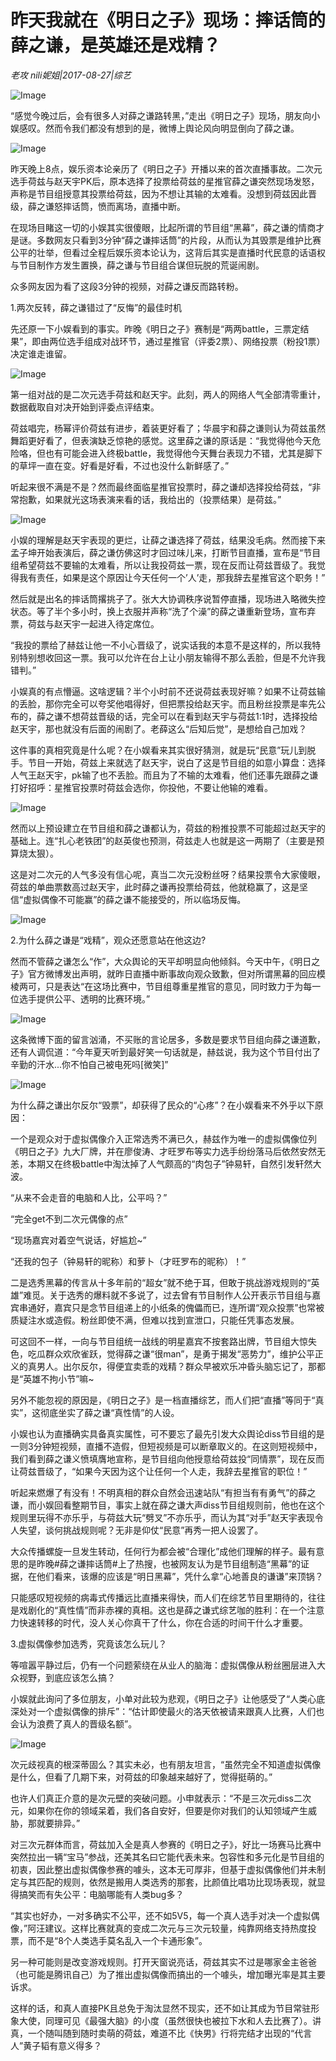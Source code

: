 # 昨天我就在《明日之子》现场：摔话筒的薛之谦，是英雄还是戏精？

*老攻 nili妮姐|2017-08-27|综艺*

![Image](http://p3.pstatp.com/large/37df00010eaf875dfce4)

“感觉今晚过后，会有很多人对薛之谦路转黑，”走出《明日之子》现场，朋友向小娱感叹。然而令我们都没有想到的是，微博上舆论风向明显倒向了薛之谦。

![Image](http://p3.pstatp.com/large/37e10000f95c76d330c9)

昨天晚上8点，娱乐资本论亲历了《明日之子》开播以来的首次直播事故。二次元选手荷兹与赵天宇PK后，原本选择了投票给荷兹的星推官薛之谦突然现场发怒，声称是节目组授意其投票给荷兹，因为不想让其输的太难看。没想到荷兹因此晋级，薛之谦怒摔话筒，愤而离场，直播中断。

在现场目睹这一切的小娱其实很傻眼，比起所谓的节目组“黑幕”，薛之谦的情商才是谜。多数网友只看到3分钟“薛之谦摔话筒”的片段，从而认为其毁票是维护比赛公平的壮举，但看过全程后娱乐资本论认为，这背后其实是直播时代民意的话语权与节目制作方发生置换，薛之谦与节目组合谋但玩脱的荒诞闹剧。

众多网友因为看了这段3分钟的视频，对薛之谦反而路转粉。

1.两次反转，薛之谦错过了“反悔”的最佳时机

先还原一下小娱看到的事实。昨晚《明日之子》赛制是“两两battle，三票定结果”，即由两位选手组成对战环节，通过星推官（评委2票）、网络投票（粉投1票）决定谁走谁留。

![Image](http://p3.pstatp.com/large/37db00042bcb9bec4e16)

第一组对战的是二次元选手荷兹和赵天宇。此刻，两人的网络人气全部清零重计，数据截取自对决开始到评委点评结束。

荷兹唱完，杨幂评价荷兹有进步，着装更好看了；华晨宇和薛之谦则认为荷兹虽然舞蹈更好看了，但表演缺乏惊艳的感觉。这里薛之谦的原话是：“我觉得他今天危险咯，但也有可能会进入终极battle，我觉得他今天舞台表现力不错，尤其是脚下的草坪一直在变。好看是好看，不过也没什么新鲜感了。”

听起来很不满是不是？然而最终面临星推官投票时，薛之谦却选择投给荷兹，“非常抱歉，如果就光这场表演来看的话，我给出的（投票结果）是荷兹。”

![Image](http://p3.pstatp.com/large/37e00001017920255a57)

小娱的理解是赵天宇表现的更烂，让薛之谦选择了荷兹，结果没毛病。然而接下来孟子坤开始表演后，薛之谦仿佛这时才回过味儿来，打断节目直播，宣布是“节目组希望荷兹不要输的太难看，所以让我投荷兹一票，现在反而让荷兹晋级了。我觉得我有责任，如果是这个原因让今天任何一个’人’走，那我辞去星推官这个职务！”

然后就是出名的摔话筒撂挑子了。张大大协调秩序说暂停直播，现场进入略微失控状态。等了半个多小时，换上衣服并声称“洗了个澡”的薛之谦重新登场，宣布弃票，荷兹与赵天宇一起进入待定席位。

“我投的票给了赫兹让他一不小心晋级了，说实话我的本意不是这样的，所以我特别特别想收回这一票。我可以允许在台上让小朋友输得不那么丢脸，但是不允许我错判。”

小娱真的有点懵逼。这啥逻辑？半个小时前不还说荷兹表现好嘛？如果不让荷兹输的丢脸，那你完全可以夸奖他唱得好，但把票投给赵天宇。而且粉丝投票是率先公布的，薛之谦不想荷兹晋级的话，完全可以在看到赵天宇与荷兹1:1时，选择投给赵天宇，那也就没有后面的闹剧了。老薛这么“后知后觉”，是想给自己加戏？

这件事的真相究竟是什么呢？在小娱看来其实很好猜测，就是玩“民意”玩儿到脱手。节目一开始，荷兹上来就选了赵天宇，说白了这是节目组的如意小算盘：选择人气王赵天宇，pk输了也不丢脸。而且为了不输的太难看，他们还事先跟薛之谦打好招呼：星推官投票时荷兹会选你，你投他，不要让他输的难看。

![Image](http://p1.pstatp.com/large/37df00010eb04517adde)

然而以上预设建立在节目组和薛之谦都认为，荷兹的粉推投票不可能超过赵天宇的基础上。连“扎心老铁团”的赵英俊也预测，荷兹走人也就是这一两期了（主要是预算烧太狠）。

这是对二次元的人气多没有信心呢，真当二次元没粉丝呀？结果投票令大家傻眼，荷兹的单曲票数高过赵天宇，此时薛之谦再投票给荷兹，他就稳赢了，这是坚信“虚拟偶像不可能赢”的薛之谦不能接受的，所以临场反悔。

![Image](http://p1.pstatp.com/large/37db00042bcdcd485625)

2.为什么薛之谦是“戏精”，观众还愿意站在他这边?

然而不管薛之谦怎么“作”，大众舆论的天平却明显向他倾斜。今天中午，《明日之子》官方微博发出声明，就昨日直播中断事故向观众致歉，但对所谓黑幕的回应模棱两可，只是表达“在这场比赛中，节目组尊重星推官的意见，同时致力于为每一位选手提供公平、透明的比赛环境。”

![Image](http://p3.pstatp.com/large/37d6000428c5643e8ef4)

这条微博下面的留言汹涌，不买账的言论居多，多数是要求节目组向薛之谦道歉，还有人调侃道：“今年夏天听到最好笑一句话就是，赫兹说，我为这个节目付出了辛勤的汗水...你不怕自己被电死吗[微笑]”

![Image](http://p1.pstatp.com/large/37df00010eb15c25090c)

为什么薛之谦出尔反尔“毁票”，却获得了民众的“心疼”？在小娱看来不外乎以下原因：

一个是观众对于虚拟偶像介入正常选秀不满已久，赫兹作为唯一的虚拟偶像位列《明日之子》九大厂牌，并在廖俊涛、才旺罗布等实力选手纷纷落马后依然安然无恙，本期又在终极battle中淘汰掉了人气颇高的“肉包子”钟易轩，自然引发轩然大波。

“从来不会走音的电脑和人比，公平吗？”

“完全get不到二次元偶像的点”

“现场嘉宾对着空气说话，好尴尬~”

“还我的包子（钟易轩的昵称）和萝卜（才旺罗布的昵称）！”

二是选秀黑幕的传言从十多年前的“超女”就不绝于耳，但敢于挑战游戏规则的“英雄”难觅。关于选秀的爆料就不多说了，过去曾有节目制作人公开表示节目组与嘉宾串通好，嘉宾只是念节目组递上的小纸条的傀儡而已，连所谓“观众投票”也常被质疑注水或造假。粉丝即使不满，但难以找到宣泄口，只能任凭事态发展。

可这回不一样，一向与节目组统一战线的明星嘉宾不按套路出牌，节目组大惊失色，吃瓜群众欢欣雀跃，觉得薛之谦“很man”，是勇于揭发“恶势力”，维护公平正义的真男人。出尔反尔，得便宜卖乖的戏精？群众早被欢乐冲昏头脑忘记了，那都是“英雄不拘小节”嘛~

另外不能忽视的原因是，《明日之子》是一档直播综艺，而人们把“直播”等同于“真实”，这彻底坐实了薛之谦“真性情”的人设。

小娱也认为直播确实具备真实属性，可不要忘了最先引发大众舆论diss节目组的是一则3分钟短视频，直播不造假，但短视频是可以断章取义的。在这则短视频中，我们看到薛之谦义愤填膺地宣称，是节目组向他授意给荷兹投“同情票”，现在反而让荷兹晋级了，“如果今天因为这个让任何一个人走，我辞去星推官的职位！”

听起来燃爆了有没有！不明真相的群众自然会迅速站队“有担当有有勇气”的薛之谦，而小娱回看整期节目，事实上就在薛之谦大声diss节目组规则前，他也在这个规则里玩得不亦乐乎，与荷兹大玩“劈叉”不亦乐乎，而认为其“对手”赵天宇表现令人失望，谈何挑战规则呢？无非是仰仗“民意”再秀一把人设罢了。

大众传播螺旋一旦发生转动，任何行为都会被“合理化”成他们理解的样子。最有意思的是昨晚#薛之谦摔话筒#上了热搜，也被网友认为是节目组制造“黑幕”的证据，在他们看来，该爆的应该是“明日黑幕”，凭什么拿“心地善良的谦谦”来顶锅？

只能感叹短视频的病毒式传播远比直播来得快，而人们在综艺节目里期待的，往往是戏剧化的“真性情”而非赤裸的真相。这也是薛之谦式综艺咖的胜利：在一个注意力快速转移的时代，没人关心你真干了什么，你在合适的时间干什么才重要。

3.虚拟偶像参加选秀，究竟该怎么玩儿？

等喧嚣平静过后，仍有一个问题萦绕在从业人的脑海：虚拟偶像从粉丝圈层进入大众视野，到底应该怎么搞？

小娱就此询问了多位朋友，小单对此较为悲观，《明日之子》让他感受了“人类心底深处对一个虚拟偶像的排斥”：“估计即使最火的洛天依被请来跟真人比赛，人们也会认为浪费了真人的晋级名额”。

![Image](http://p9.pstatp.com/large/37e00001017a6687c737)

次元歧视真的根深蒂固么？其实未必，也有朋友坦言，“虽然完全不知道虚拟偶像是什么，但看了几期下来，对荷兹的印象越来越好了，觉得挺萌的。”

也许人们真正介意的是次元壁的突破问题。小申就表示：“不是三次元diss二次元，如果你在你的领域呆着，我们各自安好，但要是你对我们的认知领域产生威胁，那就要排异。”

对三次元群体而言，荷兹加入全是真人参赛的《明日之子》，好比一场赛马比赛中突然拉出一辆“宝马”参战，还美其名曰它能代表未来。包容性和多元化是节目组的初衷，因此整出虚拟偶像参赛的噱头，这本无可厚非，但基于虚拟偶像他们并未制定与其匹配的规则，依然是搬用人类选秀的那套，比颜值比唱功比现场表现，就显得搞笑而有失公平：电脑哪能有人类bug多？

“其实也好办，一对多确实不公平，还不如5V5，每一个真人选手对决一个虚拟偶像，”阿汪建议。这样比赛就真的变成二次元与三次元较量，纯靠网络支持热度投票，而不是“8个人类选手莫名乱入一个卡通形象”。

另一种可能则是改变游戏规则。打开天窗说亮话，荷兹其实不过是哪家金主爸爸（也可能是腾讯自己）为了推出虚拟偶像而搞出的一个噱头，增加曝光率是其主要诉求。

这样的话，和真人直接PK且总免于淘汰显然不现实，还不如让其成为节目常驻形象大使，同理可见《最强大脑》的小度（虽然很快也被拉下水和人去比赛了）。讲真，一个随叫随到随时卖萌的荷兹，难道不比《快男》行将完结才出现的“代言人”黄子韬有意义得多？

